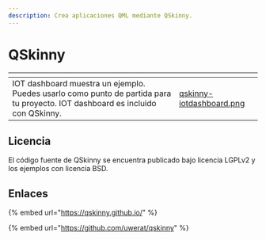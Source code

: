 ```yaml
---
description: Crea aplicaciones QML mediante QSkinny.
---
```


# QSkinny

<table data-card-size="large" data-view="cards"><thead><tr><th></th><th data-hidden data-card-cover data-type="files"></th></tr></thead><tbody><tr><td>IOT dashboard muestra un ejemplo. Puedes usarlo como punto de partida para tu proyecto. IOT dashboard es incluido con QSkinny.</td><td><a href="../../.gitbook/assets/qskinny-iotdashboard.png">qskinny-iotdashboard.png</a></td></tr></tbody></table>

## Licencia

El código fuente de QSkinny se encuentra publicado bajo licencia LGPLv2 y los ejemplos con licencia BSD.

## Enlaces

{% embed url="https://qskinny.github.io/" %}

{% embed url="https://github.com/uwerat/qskinny" %}
